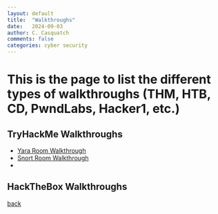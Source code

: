 ```yaml
---
layout: default
title:  "Walkthroughs"
date:   2024-09-03
author: C. Casquatch
comments: false
categories: cyber security
---
```


# This is the page to list the different types of walkthroughs (THM, HTB, CD, PwndLabs, Hacker1, etc.)

## TryHackMe Walkthroughs
* [Yara Room Walkthrough](_posts/Walkthroughs/THMwalkthroughs/2024-09-03-Yara-Walkthrough.markdown)
* [Snort Room Walkthrough](THMwalkthroughs/2024-09-03-Snort-Walkthrough.markdown)
* 
## HackTheBox Walkthroughs

[back](./)
